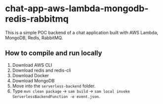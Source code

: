 # chat-app-aws-lambda-mongodb-redis-rabbitmq
This is a simple POC backend of a chat application built with AWS Lambda, MongoDB, Redis, RabbitMQ.

## How to compile and run locally
1. Download AWS CLI
2. Download redis and redis-cli
3. Download Docker
4. Download MongoDB
5. Move into the `serverless-backend` folder.
6. Type `mvn clean package` -> `sam build` -> `sam local invoke ServerlessBackendFunction -e event.json`.
